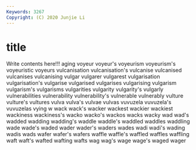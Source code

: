 ```yaml
---
Keywords: 3267
Copyright: (C) 2020 Junjie Li
---
```


# title

Write contents here!!!
aging 
voyeur 
voyeur's 
voyeurism 
voyeurism's 
voyeuristic
voyeurs 
vulcanisation 
vulcanisation's 
vulcanise 
vulcanised 
vulcanises 
vulcanising 
vulgar 
vulgarer 
vulgarest
vulgarisation 
vulgarisation's 
vulgarise 
vulgarised 
vulgarises 
vulgarising 
vulgarism 
vulgarism's 
vulgarisms 
vulgarities
vulgarity 
vulgarity's 
vulgarly 
vulnerabilities 
vulnerability 
vulnerability's 
vulnerable 
vulnerably 
vulture 
vulture's
vultures 
vulva 
vulva's 
vulvae 
vulvas 
vuvuzela 
vuvuzela's 
vuvuzelas 
vying 
w
wack 
wack's 
wacker 
wackest 
wackier 
wackiest 
wackiness 
wackiness's 
wacko 
wacko's
wackos 
wacks 
wacky 
wad 
wad's 
wadded 
wadding 
wadding's 
waddle 
waddle's
waddled 
waddles 
waddling 
wade 
wade's 
waded 
wader 
wader's 
waders 
wades
wadi 
wadi's 
wading 
wadis 
wads 
wafer 
wafer's 
wafers 
waffle 
waffle's
waffled 
waffles 
waffling 
waft 
waft's 
wafted 
wafting 
wafts 
wag 
wag's
wage 
wage's 
waged 
wager 
